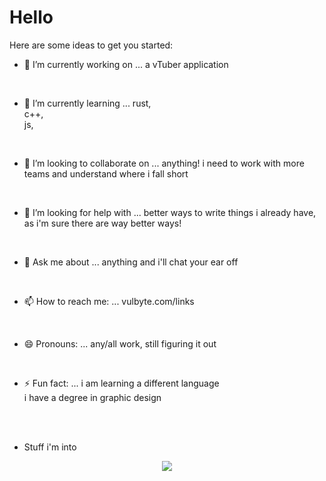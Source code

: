 # Hello

Here are some ideas to get you started:

- 🔭 I’m currently working on ...
  a vTuber application

<br>

- 🌱 I’m currently learning ...
  rust, <br>
  c++, <br>
  js, <br>

<br>

- 👯 I’m looking to collaborate on ...
  anything! i need to work with more teams and understand where i fall short <br>

<br>

- 🤔 I’m looking for help with ...
  better ways to write things i already have, as i'm sure there are way better ways! <br>

<br>

- 💬 Ask me about ...
  anything and i'll chat your ear off

<br>

- 📫 How to reach me: ...
  vulbyte.com/links

<br>

- 😄 Pronouns: ...
  any/all work, still figuring it out

<br>

- ⚡ Fun fact: ...
  i am learning a different language<br>
  i have a degree in graphic design

<br>

<!--
[![Vulbyte's GitHub stats](https://github-readme-stats.vercel.app/api?username=vulbyte)](https://github.com/anuraghazra/github-readme-stats)
-->

<br>

- Stuff i'm into
<p align="center">
  <a href="https://skillicons.dev">
    <img src="https://skillicons.dev/icons?i=ableton,bash,blender,cs,cpp,cloudflare,css,discord,docker,electron,git,github,gitlab,html,ai,js,linux,neovim,nextjs,ps,pr,py,react,rust,supabase,svelte,svg,tailwind,tauri,threejs,ts,unity,vim,vite,xd," />
  </a>
</p>
